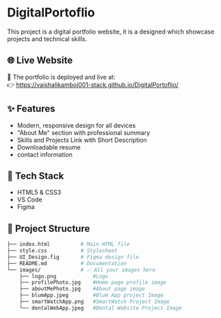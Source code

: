 # DigitalPortoflio
This project is a digital portfolio website, it is a designed which showcase projects and technical skills.

## 🌐 Live Website

🚀 The portfolio is deployed and live at:<br>
👉 <a href="https://vaishalikamboj001-stack.github.io/DigitalPortoflio/" target="_blank">https://vaishalikamboj001-stack.github.io/DigitalPortoflio/</a>

## ✨ Features

- Modern, responsive design for all devices
- "About Me" section with professional summary
- Skills and Projects Link with Short Description 
- Downloadable resume
- contact information

## 🔧 Tech Stack

- HTML5 & CSS3
- VS Code
- Figma

## 📁 Project Structure

```bash
├── index.html          # Main HTML file
├── style.css           # Stylesheet
├── UI_Design.fig       # Figma design file
├── README.md           # Documentation
└── images/             # ✅ All your images here
    ├── logo.png            #Logo     
    ├── profilePhoto.jpg    #Home page profile image
    ├── aboutMePhoto.jpg    #About page image
    ├── blumApp.jpeg        #Blum App project Image
    ├── smartWatchApp.png   #SmartWatch Project Image 
    └── dentalWebApp.jpeg   #Dental Website Project Image
